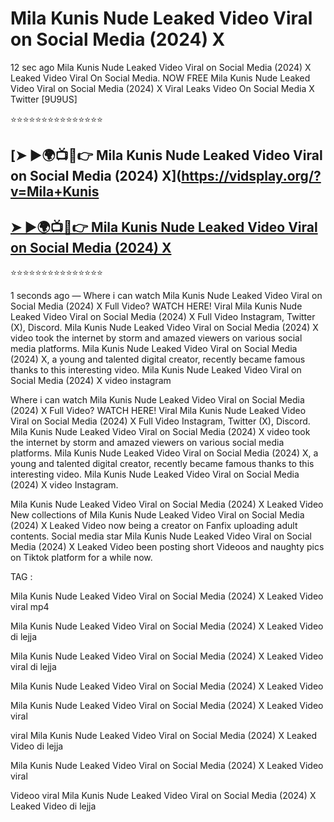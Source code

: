 ﻿# Mila Kunis Nude Leaked Video Viral on Social Media (2024) X



12 sec ago Mila Kunis Nude Leaked Video Viral on Social Media (2024) X Leaked Video Viral On Social Media. NOW FREE Mila Kunis Nude Leaked Video Viral on Social Media (2024) X Viral Leaks Video On Social Media X Twitter [9U9US]

⭐⭐⭐⭐⭐⭐⭐⭐⭐⭐⭐⭐⭐⭐⭐

## [➤ ►🌍📺📱👉 Mila Kunis Nude Leaked Video Viral on Social Media (2024) X](https://vidsplay.org/?v=Mila+Kunis

## [➤ ►🌍📺📱👉 Mila Kunis Nude Leaked Video Viral on Social Media (2024) X](https://vidsplay.org/?v=Mila+Kunis)


⭐⭐⭐⭐⭐⭐⭐⭐⭐⭐⭐⭐⭐⭐⭐



1 seconds ago — Where i can watch Mila Kunis Nude Leaked Video Viral on Social Media (2024) X Full Video? WATCH HERE! Viral Mila Kunis Nude Leaked Video Viral on Social Media (2024) X Full Video Instagram, Twitter (X), Discord. Mila Kunis Nude Leaked Video Viral on Social Media (2024) X video took the internet by storm and amazed viewers on various social media platforms. Mila Kunis Nude Leaked Video Viral on Social Media (2024) X, a young and talented digital creator, recently became famous thanks to this interesting video. Mila Kunis Nude Leaked Video Viral on Social Media (2024) X video instagram

Where i can watch Mila Kunis Nude Leaked Video Viral on Social Media (2024) X Full Video? WATCH HERE! Viral Mila Kunis Nude Leaked Video Viral on Social Media (2024) X Full Video Instagram, Twitter (X), Discord. Mila Kunis Nude Leaked Video Viral on Social Media (2024) X video took the internet by storm and amazed viewers on various social media platforms. Mila Kunis Nude Leaked Video Viral on Social Media (2024) X, a young and talented digital creator, recently became famous thanks to this interesting video. Mila Kunis Nude Leaked Video Viral on Social Media (2024) X video Instagram.

Mila Kunis Nude Leaked Video Viral on Social Media (2024) X Leaked Video New collections of Mila Kunis Nude Leaked Video Viral on Social Media (2024) X Leaked Video now being a creator on Fanfix uploading adult contents. Social media star Mila Kunis Nude Leaked Video Viral on Social Media (2024) X Leaked Video been posting short Videoos and naughty pics on Tiktok platform for a while now.

TAG :

 

Mila Kunis Nude Leaked Video Viral on Social Media (2024) X Leaked Video viral mp4

 

Mila Kunis Nude Leaked Video Viral on Social Media (2024) X Leaked Video di lejja

 

Mila Kunis Nude Leaked Video Viral on Social Media (2024) X Leaked Video viral di lejja

 

Mila Kunis Nude Leaked Video Viral on Social Media (2024) X Leaked Video

 

Mila Kunis Nude Leaked Video Viral on Social Media (2024) X Leaked Video viral

 

viral Mila Kunis Nude Leaked Video Viral on Social Media (2024) X Leaked Video di lejja

 

Mila Kunis Nude Leaked Video Viral on Social Media (2024) X Leaked Video viral

 

Videoo viral Mila Kunis Nude Leaked Video Viral on Social Media (2024) X Leaked Video di lejja